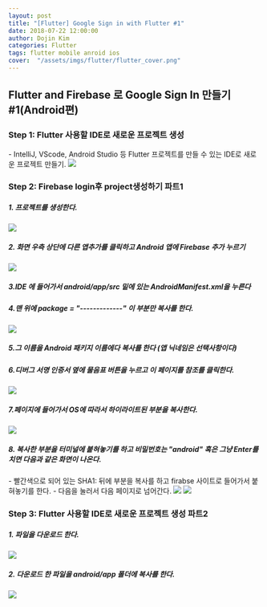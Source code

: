 ```yaml
---
layout: post
title: "[Flutter] Google Sign in with Flutter #1"
date: 2018-07-22 12:00:00
author: Dojin Kim
categories: Flutter
tags: flutter mobile anroid ios
cover:  "/assets/imgs/flutter/flutter_cover.png"
---
```


## Flutter and Firebase 로 Google Sign In 만들기 #1(Android편)


<h3>Step 1: Flutter 사용할 IDE로 새로운 프로젝트 생성</h3>
- IntelliJ, VScode, Android Studio 등 Flutter 프로젝트를 만들 수 있는 IDE로 새로운 프로젝트 만들기.
<img src="{{ site.baseurl }}/assets/imgs/flutter/intelli.png"/>

<br>
<h3>Step 2: Firebase login후 project생성하기 파트1</h3>
<h5>1. 프로젝트를 생성한다.</h5>

<img src="{{ site.baseurl }}/assets/imgs/flutter/fb0.png"/>


<h5>2. 화면 우측 상단에 다른 앱추가를 클릭하고 Android 앱에 Firebase 추가 누르기</h5>

<img src="{{ site.baseurl }}/assets/imgs/flutter/fb1.png"/>


<h5>3.IDE 에 들어가서 android/app/src 밑에 있는 AndroidManifest.xml을 누른다</h5>
<h5>4.맨 위에 package = "-------------" 이 부분만 복사를 한다.</h5>

<img src="{{ site.baseurl }}/assets/imgs/flutter/manifest.png"/>

<h5>5.그 이름을 Android 패키지 이름에다 복사를 한다 (앱 닉네임은 선택사항이다)</h5>
<h5>6.디버그 서명 인증서 옆에 물음표 버튼을 누르고 이 페이지를 참조를 클릭한다.</h5>
<img src="{{ site.baseurl }}/assets/imgs/flutter/fb2.png"/>

<h5>7.페이지에 들어가서 OS에 따라서 하이라이트된 부분을 복사한다.</h5>
<img src="{{ site.baseurl }}/assets/imgs/flutter/fb3.png"/>

<h5>8. 복사한 부분을 터미널에 붙혀놓기를 하고 비밀번호는 "android" 혹은 그냥 Enter를 치면 다음과 같은 화면이 나온다. </h5>
- 빨간색으로 되어 있는 SHA1: 뒤에 부분을 복사를 하고 firabse 사이트로 들어가서 붙혀놓기를 한다.
- 다음을 눌러서 다음 페이지로 넘어간다.
<img src="{{ site.baseurl }}/assets/imgs/flutter/fb4.png"/>
<img src="{{ site.baseurl }}/assets/imgs/flutter/fb6.png"/>
<br>

<h3>Step 3: Flutter 사용할 IDE로 새로운 프로젝트 생성 파트2</h3>
<h5>1. 파일을 다운로드 한다.</h5>
<img src="{{ site.baseurl }}/assets/imgs/flutter/fb7.png"/>
<h5>2. 다운로드 한 파일을 android/app 폴더에 복사를 한다.</h5>
<img src="{{ site.baseurl }}/assets/imgs/flutter/fb9.png"/>



